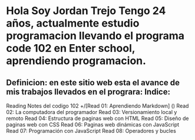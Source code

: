 # Hola Soy Jordan Trejo Tengo 24 años, actualmente estudio programacion llevando el programa code 102 en Enter school, aprendiendo programacion. 
## Definicion: en este sitio web esta el avance de mis trabajos llevados en el prograra: Indice:

Reading Notes del codigo 102
+/[Read 01: Aprendiendo Markdown] ()
Read 02: La computadora del programador
Read 03: Versionamiento local y remoto
Read 04: Estructura de paginas web con HTML
Read 05: Diseño de paginas web con CSS
Read 06: Paginas web dinámicas con JavaScript
Read 07: Programación con JavaScript
Read 08: Operadores y bucles
